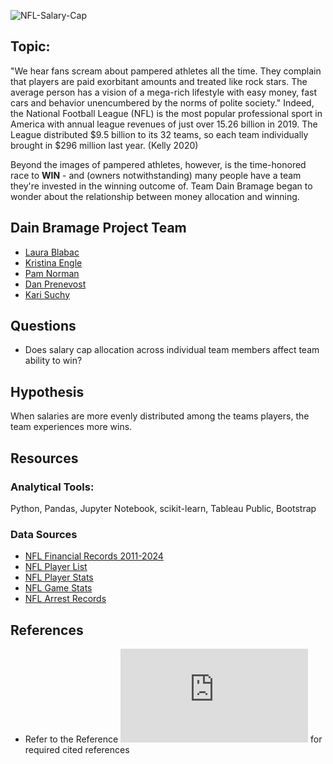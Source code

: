 ![NFL-Salary-Cap](https://user-images.githubusercontent.com/87709841/153775860-75842691-11e6-4076-999e-c8e74142175d.png)

## Topic: 
"We hear fans scream about pampered athletes all the time. They complain that players are paid exorbitant amounts and treated like rock stars. The average person has a vision of a mega-rich lifestyle with easy money, fast cars and behavior unencumbered by the norms of polite society." Indeed, the National Football League (NFL) is the most popular professional sport in America with annual league revenues of just over 15.26 billion in 2019. The League distributed $9.5 billion to its 32 teams, so each team individually brought in $296 million last year. (Kelly 2020)

Beyond the images of pampered athletes, however, is the time-honored race to **WIN** - and (owners notwithstanding) many people have a team they're invested in the winning outcome of.  Team Dain Bramage began to wonder about the relationship between money allocation and winning.

## Dain Bramage Project Team
- [Laura Blabac](https://github.com/leblabac/)
- [Kristina Engle](https://github.com/kristina1727/)
- [Pam Norman](https://github.com/pnorman411)
- [Dan Prenevost](https://github.com/dprenevost)
- [Kari Suchy](https://github.com/karisuchy)

## Questions  
- Does salary cap allocation across individual team members affect team ability to win?

## Hypothesis
When salaries are more evenly distributed among the teams players, the team experiences more wins.



## Resources
### Analytical Tools: 
Python, Pandas, Jupyter Notebook, scikit-learn, Tableau Public, Bootstrap

### Data Sources 
- [NFL Financial Records 2011-2024](https://www.spotrac.com/)
- [NFL Player List](https://www.pro-football-reference.com/players/)
- [NFL Player Stats](https://www.nfl.com/stats/player-stats/)
- [NFL Game Stats](https://www.pro-football-reference.com)
- [NFL Arrest Records](https://databases.usatoday.com/nfl-arrests/)




## References  
- Refer to the Reference ![README](https://github.com/leblabac/dain-bramage-final-project/blob/b8b4545fbfc91000d5f6d398e46fc63742447f34/REFERENCES.md) for required cited references
